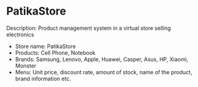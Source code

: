 # PatikaStore
Description: Product management system in a virtual store selling electronics

- Store name: PatikaStore
- Products: Cell Phone, Notebook
- Brands: Samsung, Lenovo, Apple, Huawei, Casper, Asus, HP, Xiaomi, Monster
- Menu: Unit price, discount rate, amount of stock, name of the product, brand information etc.
